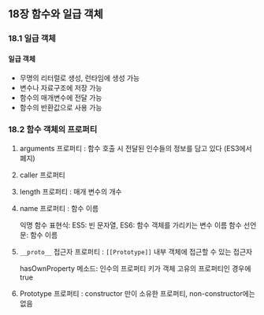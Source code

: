 ## 18장 함수와 일급 객체

### 18.1 일급 객체

#### 일급 객체

- 무명의 리터럴로 생성, 런타임에 생성 가능
- 변수나 자료구조에 저장 가능
- 함수의 매개변수에 전달 가능
- 함수의 반환값으로 사용 가능

### 18.2 함수 객체의 프로퍼티

1. arguments 프로퍼티 : 함수 호출 시 전달된 인수들의 정보를 담고 있다 (ES3에서 폐지)

2. caller 프로퍼티

3. length 프로퍼티 : 매개 변수의 개수

4. name 프로퍼티 : 함수 이름

   익명 함수 표현식: ES5: 빈 문자열, ES6: 함수 객체를 가리키는 변수 이름
   함수 선언문: 함수 이름

5. `__proto__` 접근자 프로퍼티 : `[[Prototype]]` 내부 객체에 접근할 수 있는 접근자

   hasOwnProperty 메소드: 인수의 프로퍼티 키가 객체 고유의 프로퍼티인 경우에 true

6. Prototype 프로퍼티 : constructor 만이 소유한 프로퍼티, non-constructor에는 없음
